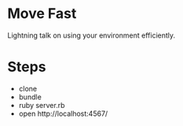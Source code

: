 # Move Fast

Lightning talk on using your environment efficiently.

# Steps
* clone
* bundle
* ruby server.rb
* open http://localhost:4567/
